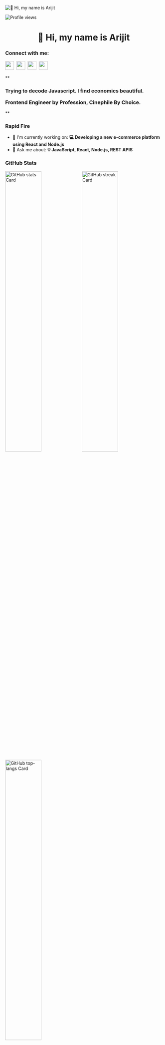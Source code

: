 ![👋 Hi, my name is Arijit](https://images-wixmp-ed30a86b8c4ca887773594c2.wixmp.com/f/c83c004e-1370-4756-88e5-4071de797088/dgdq8br-09cc7ad6-a021-47a5-b0e0-917b12b0f7a7.gif?token=eyJ0eXAiOiJKV1QiLCJhbGciOiJIUzI1NiJ9.eyJzdWIiOiJ1cm46YXBwOjdlMGQxODg5ODIyNjQzNzNhNWYwZDQxNWVhMGQyNmUwIiwiaXNzIjoidXJuOmFwcDo3ZTBkMTg4OTgyMjY0MzczYTVmMGQ0MTVlYTBkMjZlMCIsIm9iaiI6W1t7InBhdGgiOiJcL2ZcL2M4M2MwMDRlLTEzNzAtNDc1Ni04OGU1LTQwNzFkZTc5NzA4OFwvZGdkcThici0wOWNjN2FkNi1hMDIxLTQ3YTUtYjBlMC05MTdiMTJiMGY3YTcuZ2lmIn1dXSwiYXVkIjpbInVybjpzZXJ2aWNlOmZpbGUuZG93bmxvYWQiXX0.tqRMtE-b2QiI2nnefNxSDMJvZCcYqFmq2ccg_Xfzqb8)

![Profile views](https://komarev.com/ghpvc/?username=itsarijitray&label=Profile%20views&color=0e75b6&style=flat)

<div id="toc">
  <ul align="center" style="list-style: none">
    <summary>
      <h1>
        👋 Hi, my name is Arijit
      </h1>
    </summary>
  </ul>
</div>

**<h3 align="left">Connect with me:</h3>** 
<p align="left"><a href="https://github.com/itsarijitray" target="_blank"><img src="https://img.shields.io/badge/GitHub-100000?logo=github&logoColor=white" height="28" style="margin-right: 4px"></a> <a href="https://www.linkedin.com/in/itsarijitray" target="_blank"><img src="https://img.shields.io/badge/LinkedIn-0077B5?style=for-the-badge&logo=linkedin&logoColor=white" height="28" style="margin-right: 4px"></a> <a href="https://www.instagram.com/itsarijitray" target="_blank"><img src="https://img.shields.io/badge/Instagram-E4405F?style=for-the-badge&logo=instagram&logoColor=white" height="28" style="margin-right: 4px"></a> <a href="https://twitter.com/itsarijitray" target="_blank"><img src="https://img.shields.io/badge/Twitter-000000?style=for-the-badge&logo=X&logoColor=white" height="28" style="margin-right: 4px"></a></p>

 **<h3 align="left">Trying to decode Javascript. I find economics beautiful.

Frontend Engineer by Profession, Cinephile By Choice.</h3>**

**<h3 align="left">Rapid Fire</h3>**

- 💼 I'm currently working on: **💻 Developing a new e-commerce platform using React and Node.js**
- 💬 Ask me about: **💡 JavaScript, React, Node.js, REST APIS**


 **<h3 align="left">GitHub Stats</h3>**

<p align="left">
  <img width="48%" src="https://github-readme-stats.vercel.app/api?username=itsarijitray&theme=react&hide_title=false&hide_rank=false&show_icons=false&include_all_commits=false&count_private=true&line_height=23" alt="GitHub stats Card" />
  <img width="48%" src="https://streak-stats.demolab.com/?user=itsarijitray&theme=react&hide_border=false&date_format=M+j%5B%2C+Y%5D&mode=daily&hide_total_contributions=false&hide_current_streak=false&hide_longest_streak=false&card_height=200" alt="GitHub streak Card" />
</p>

<p align="left">
  <img width="48%" src="https://github-readme-stats.vercel.app/api/top-langs?username=itsarijitray&theme=react&hide_title=false&layout=compact&langs_count=6&hide_progress=false&card_width=400&hide_border=false" alt="GitHub top-langs Card" />
</p>

